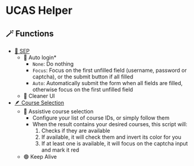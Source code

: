 # UCAS Helper

## 🪄 Functions

- [🔑 SEP](https://sep.ucas.ac.cn/)
    - 🔐 Auto login*
        - `None`: Do nothing
        - `Focus`: Focus on the first unfilled field (username, password or captcha), or the submit button if all filled
        - `Auto`: Automatically submit the form when all fields are filled, otherwise focus on the first unfilled field
    - 🧼 Cleaner UI
- [🪶 Course Selection](http://xkgo.ucas.ac.cn:3000/courseManage/selectCourse)
    - 📃 Assistive course selection
        - Configure your list of course IDs, or simply follow them
        - When the result contains your desired courses, this script will:
            1. Checks if they are available
            2. If available, it will check them and invert its color for you
            3. If at least one is available, it will focus on the captcha input and mark it red
    - 🟢 Keep Alive
